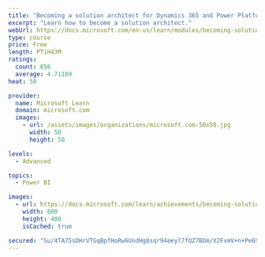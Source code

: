 ```yaml
---
title: "Becoming a solution architect for Dynamics 365 and Power Platform"
excerpt: "Learn how to become a solution architect."
webUrl: https://docs.microsoft.com/en-us/learn/modules/becoming-solution-architect/
type: course
price: Free
length: PT1H43M
ratings:
  count: 656
  average: 4.71189
heat: 50

provider:
  name: Microsoft Learn
  domain: microsoft.com
  images:
    - url: /assets/images/organizations/microsoft.com-50x50.jpg
      width: 50
      height: 50

levels:
  - Advanced

topics:
  - Power BI

images:
  - url: https://docs.microsoft.com/learn/achievements/becoming-solution-architect-social.png
    width: 800
    height: 400
    isCached: true

secured: "Su/4TA75sDHrVTGqBpfHoRw6UndHg8sqr94eeyl7fQZ7BDm/X2FxmV+n+Pe6SPp6Vy/kQo2XfCfl9YrPcYAgH7sZFbb5oE5nVxnRrUSAJnR83muKdD5WoZNxi40muJZ2aeUWdXsBz3SqCThp9bZbJKl6SmBkyxVyyMMag9t8FzhcIoboig7m2Tq30DnAoYAsJT3EKiJ0WeKDofwXFlZ1WeSfkcg09y0l8sq0n82kmWp8s/j/84vnz4feJoxEP280E5f8oP2/q4YiJF6sruNie64Mj1gayIQrrtt0gG/HEoCNRwcukE6xILA3z//1qmrgWrO+ueW2+sP5rR2Y3y2m0+TEmfbDu5sW/HiPLpisp3ubudZdH/e7OVFQ2RqmoHPhcWpyzsSyFouJkuhg5OpiqOX0aY7NrtmXUf8AApdRe+Y=;lr3Gr4C584djfnu1wP7elA=="
---
```


